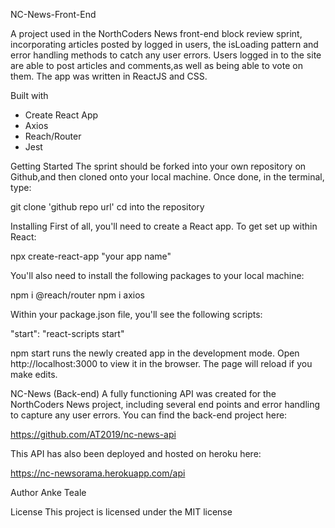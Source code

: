NC-News-Front-End

A project used in the NorthCoders News front-end block review sprint, incorporating articles posted by logged in users, the isLoading pattern and error handling methods to catch any user errors. Users logged in to the site are able to post articles and comments,as well as being able to vote on them. The app was written in ReactJS and CSS.

Built with

- Create React App
- Axios
- Reach/Router
- Jest

Getting Started
The sprint should be forked into your own repository on Github,and then cloned onto your local machine. Once done, in the terminal, type:

git clone 'github repo url'
cd into the repository

Installing
First of all, you'll need to create a React app. To get set up within React:

npx create-react-app "your app name"

You'll also need to install the following packages to your local machine:

npm i @reach/router
npm i axios

Within your package.json file, you'll see the following scripts:

"start": "react-scripts start"

npm start runs the newly created app in the development mode. Open http://localhost:3000 to view it in the browser. The page will reload if you make edits.

NC-News (Back-end)
A fully functioning API was created for the NorthCoders News project, including several end points and error handling to capture any user errors. You can find the back-end project here:

https://github.com/AT2019/nc-news-api

This API has also been deployed and hosted on heroku here:

https://nc-newsorama.herokuapp.com/api

Author
Anke Teale

License
This project is licensed under the MIT license
